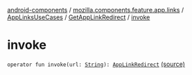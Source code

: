[android-components](../../../index.md) / [mozilla.components.feature.app.links](../../index.md) / [AppLinksUseCases](../index.md) / [GetAppLinkRedirect](index.md) / [invoke](./invoke.md)

# invoke

`operator fun invoke(url: `[`String`](https://kotlinlang.org/api/latest/jvm/stdlib/kotlin/-string/index.html)`): `[`AppLinkRedirect`](../../-app-link-redirect/index.md) [(source)](https://github.com/mozilla-mobile/android-components/blob/master/components/feature/app-links/src/main/java/mozilla/components/feature/app/links/AppLinksUseCases.kt#L112)